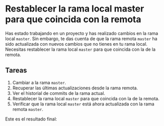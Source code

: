 # Restablecer la rama local master para que coincida con la remota

Has estado trabajando en un proyecto y has realizado cambios en la rama local `master`. Sin embargo, te das cuenta de que la rama remota `master` ha sido actualizada con nuevos cambios que no tienes en tu rama local. Necesitas restablecer la rama local `master` para que coincida con la de la remota.

## Tareas

1. Cambiar a la rama `master`.
2. Recuperar las últimas actualizaciones desde la rama remota.
3. Ver el historial de commits de la rama actual.
4. Restablecer la rama local `master` para que coincida con la de la remota.
5. Verificar que la rama local `master` está ahora actualizada con la rama remota `master`.

Este es el resultado final:

```shell

```
